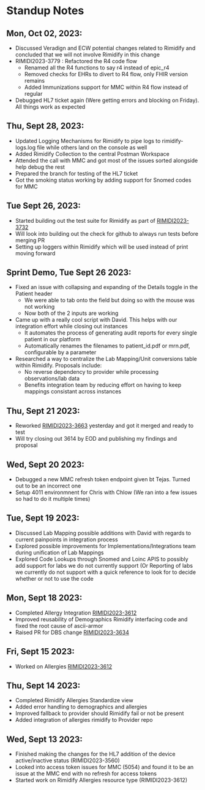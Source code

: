 # Standup Notes

## Mon, Oct 02, 2023:
<ul>
	<li>Discussed Veradign and ECW potential changes related to Rimidify and concluded that we will not involve Rimidify in this change</li>
	<li>RIMIDI2023-3779 : Refactored the R4 code flow
		<ul>
			<li>Renamed all the R4 functions to say r4 instead of epic_r4</li>
			<li>Removed checks for EHRs to divert to R4 flow, only FHIR version remains</li>
			<li>Added Immunizations support for MMC within R4 flow instead of regular</li>
		</ul>
	</li>
	<li>Debugged HL7 ticket again (Were getting errors and blocking on Friday). All things work as expected</li>
</ul>

## Thu, Sept 28, 2023:
<ul>
	<li>Updated Logging Mechanisms for Rimidify to pipe logs to rimidify-logs.log file while others land on the console as well</li>
	<li>Added Rimidify Collection to the central Postman Workspace</li>
	<li>Attended the call with MMC and got most of the issues sorted alongside help debug the rest</li>
	<li>Prepared the branch for testing of the HL7 ticket</li>
	<li>Got the smoking status working by adding support for Snomed codes for MMC</li>
</ul>

## Tue Sept 26, 2023:
<ul>
	<li>Started building out the test suite for Rimidify as part of <a href="https://rimidi.atlassian.net/browse/RIMIDI2023-3732">RIMIDI2023-3732</a></li>
	<li>Will look into building out the check for github to always run tests before merging PR</li>
	<li>Setting up loggers within Rimidify which will be used instead of print moving forward</li>
</ul>

## Sprint Demo, Tue Sept 26 2023:
<ul>
	<li>
		Fixed an issue with collapsing and expanding of the Details toggle in the Patient header
		<ul>
			<li>We were able to tab onto the field but doing so with the mouse was not working</li>
			<li>Now both of the 2 inputs are working</li>
		</ul>
	</li>
	<li>
		Came up with a really cool script with David. This helps with our integration effort while closing out instances
		<ul>
			<li>It automates the process of generating audit reports for every single patient in our platform</li>
			<li>Automatically renames the filenames to patient_id.pdf or mrn.pdf, configurable by a parameter</li>
		</ul>
	</li>
	<li>
		Researched a way to centralize the Lab Mapping/Unit conversions table within Rimidify. Proposals include:
		<ul>
			<li>No reverse dependency to provider while processing observations/lab data</li>
			<li>Benefits integration team by reducing effort on having to keep mappings consistant across instances</li>
		</ul>
	</li>
</ul>

## Thu, Sept 21 2023:
<ul>
	<li>Reworked <a href="https://rimidi.atlassian.net/browse/RIMIDI2023-3663">RIMIDI2023-3663</a> yesterday and got it merged and ready to test</li>
	<li>Will try closing out 3614 by EOD and publishing my findings and proposal</li>
</ul>

## Wed, Sept 20 2023:
<ul>
	<li>Debugged a new MMC refresh token endpoint given bt Tejas. Turned out to be an incorrect one</li>
	<li>Setup 4011 environmnent for Chris with Chlow (We ran into a few issues so had to do it multiple times)</li>
</ul>

## Tue, Sept 19 2023:
<ul>
	<li>Discussed Lab Mapping possible additions with David with regards to current painpoints in integration process</li>
	<li>Explored possible improvements for Implementations/Integrations team during unification of Lab Mappings</li>
	<li>Explored Code Lookups through Snomed and Loinc APIS to possibly add support for labs we do not currently support (Or Reporting of labs we currently do not support with a quick reference to look for to decide whether or not to use the code</li>
</ul>

## Mon, Sept 18 2023:
<ul>
	<li>Completed Allergy Integration <a href="https://rimidi.atlassian.net/browse/RIMIDI2023-3612">RIMIDI2023-3612</a></li>
	<li>Improved reusability of Demographics Rimidify interfacing code and fixed the root cause of ascii-armor</li>
	<li>Raised PR for DBS change <a href="https://rimidi.atlassian.net/browse/RIMIDI2023-3634">RIMIDI2023-3634</a></li>
</ul>


## Fri, Sept 15 2023:
<ul>
	<li>Worked on Allergies <a href="https://rimidi.atlassian.net/browse/RIMIDI2023-3612">RIMIDI2023-3612</a></li>
</ul>

## Thu, Sept 14 2023:
<ul>
	<li>Completed Rimidify Allergies Standardize view</li>
	<li>Added error handling to demographics and allergies</li>
	<li>Improved fallback to provider should Rimidify fail or not be present</li>
	<li>Added integration of allergies rimidify to Provider repo</li>
</ul>

## Wed, Sept 13 2023:
<ul>
	<li>Finished making the changes for the HL7 addition of the device active/inactive status (RIMIDI2023-3560)</li>
	<li>Looked into access token issues for MMC (5054) and found it to be an issue at the MMC end with no refresh for access tokens</li>
	<li>Started work on Rimidify Allergies resource type (RIMIDI2023-3612)</li>
</ul>
